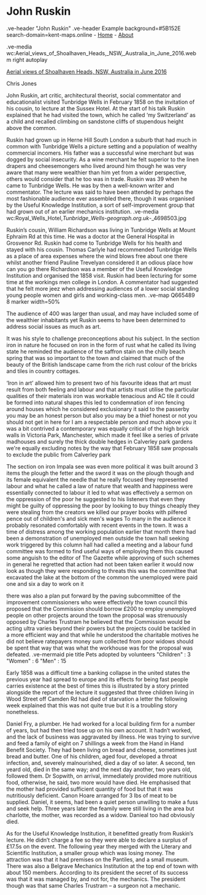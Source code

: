 # John Ruskin
.ve-header "John Ruskin"
.ve-header Example background=#5B152E search-domain=kent-maps.online
    - [Home](/home)
    - [About](/about)

.ve-media wc:Aerial_views_of_Shoalhaven_Heads,_NSW,_Australia_in_June_2016.webm right autoplay

[Aerial views of Shoalhaven Heads, NSW, Australia in June 2016](https://commons.wikimedia.org/wiki/File:Aerial_views_of_Shoalhaven_Heads,_NSW,_Australia_in_June_2016.webm)

Chris Jones

John Ruskin, art critic, architectural theorist, social commentator and educationalist visited Tunbridge Wells in February 1858 on the invitation of his cousin, to lecture at the Sussex Hotel. At the start of his talk Ruskin explained that he had visited the town, which he called ‘my Switzerland’ as a child and recalled climbing on sandstone cliffs of stupendous height above the common.


Ruskin had grown up in Herne Hill South London a suburb that had much in common with Tunbridge Wells a picture setting and a population of wealthy commercial incomers. His father was a successful wine merchant but was dogged by social insecurity. As a wine merchant he felt superior to the linen drapers and cheesemongers who lived around him though he was very aware that many were wealthier than him yet from a wider perspective, others would consider that he too was in trade.
Ruskin was 39 when he came to Tunbridge Wells. He was by then a well-known writer and commentator. The lecture was said to have been attended by perhaps the most fashionable audience ever assembled there, though it was organised by the Useful Knowledge Institution, a sort of self-improvement group that had grown out of an earlier mechanics institution.
.ve-media wc:Royal_Wells_Hotel,_Tunbridge_Wells_-_geograph.org.uk_-_4698503.jpg


Ruskin’s cousin, William Richardson was living in Tunbridge Wells at Mount Ephraim Rd at this time. He was a doctor at the General Hospital in Grosvenor Rd. Ruskin had come to Tunbridge Wells for his health and stayed with his cousin.  Thomas Carlyle had recommended Tunbridge Wells as a place of area expenses where the wind blows free about one there whilst another friend Pauline Trevelyan considered it an odious place how can you go there
Richardson was a member of the Useful Knowledge Institution and organised the 1858 visit. Ruskin had been lecturing for some time at the workings men college in London. A commentator had suggested that he felt more jeez when addressing audiences of a lower social standing young people women and girls and working-class men. 
.ve-map Q665489 8 marker width=50%

The audience of 400 was larger than usual, and may have included some of the wealthier inhabitants yet Ruskin seems to have been determined to address social issues as much as art.

It was his style to challenge preconceptions about his subject. In the section iron in nature he focused on iron in the form of rust what he called its living state he reminded the audience of the saffron stain on the chilly beach spring that was so important to the town and claimed that much of the beauty of the British landscape came from the rich rust colour of the bricks and tiles in country cottages. 

‘Iron in art’ allowed him to present two of his favourite ideas that art must result from both feeling and labour and that artists must utilise the particular qualities of their materials iron was workable tenacious and AC tile it could be formed into natural shapes this led to condemnation of iron fencing around houses which he considered exclusionary it said to the passerby you may be an honest person but also you may be a thief honest or not you should not get in here for I am a respectable person and much above you it was a bit contrived a contemporary was equally critical of the high brick walls in Victoria Park, Manchester, which made it feel like a series of private madhouses and surely the thick double hedges in Calverley park gardens we're equally excluding notes by the way that February 1858 saw proposals to exclude the public from Calverley park

The section on iron Impala see was even more political it was built around 3 items the plough the fetter and the sword it was on the plough though and its female equivalent the needle that he really focused they represented labour and what he called a law of nature that wealth and happiness were essentially connected to labour it led to what was effectively a sermon on the oppression of the poor he suggested to his listeners that even they might be guilty of oppressing the poor by looking to buy things cheaply they were stealing from the creators we killed our prayer books with pilfered pence out of children's and sick men's wages
To many in the audience it probably resonated comfortably with recent events in the town. It was a time of distress among the working population earlier that month there had been a demonstration of unemployed men outside the town hall seeking work triggered by this column hall had called a meeting and a labour fund committee was formed to find useful ways of employing them this caused some anguish to the editor of The Gazette while approving of such schemes in general he regretted that action had not been taken earlier it would now look as though they were responding to threats this was the committee that excavated the lake at the bottom of the common the unemployed were paid one and six a day to work on it

there was also a plan put forward by the paving subcommittee of the improvement commissioners who were effectively the town council this proposed that the Commission should borrow £200 to employ unemployed people on other projects around the town the proposal was strenuously opposed by Charles Trustram he believed that the Commission would be acting ultra varies beyond their powers but the projects could be tackled in a more efficient way and that while he understood the charitable motives he did not believe ratepayers money sum collected from poor widows should be spent that way that was what the workhouse was for the proposal was defeated.
.ve-mermaid
    pie title Pets adopted by volunteers
        "Children" : 3
        "Women" : 6
        "Men" : 15


Early 1858 was a difficult time a banking collapse in the united states the previous year had spread to europe and its effects for being fast people carries existence at the best of times this is illustrated by a story printed alongside the report of the lecture it suggested that three children living in Wood Street off Camden Rd had died of starvation a letter the following week explained that this was not quite true but it is a troubling story nonetheless. 

Daniel Fry, a plumber. He had worked for a local building firm for a number of years, but had then tried tose up on his own account. It hadn’t worked, and the lack of business was aggravated by illness. He was trying to survive and feed a family of eight on 7 shillings a week from the Hand in Hand Benefit Society. They had been living on bread and cheese, sometimes just bread and butter. One of his children, aged four, developed a throat infection, and, severely malnourished, died a day of so later. A second, ten yeard old, died in the same way; and the next day another, two years old, followed them. Dr Sopwith, on arrival, immediately provided more nutritious food, otherwise, he said, two more would have died. He emphasised that the mother had provided sufficient quantity of food but that it was nutritiously deficient. Canon Hoare arranged for 3 lbs of meat to be supplied. Daniel, it seems, had been a quiet person unwilling to make a fuss and seek help. Three years later the feamily were still living in the area but charlotte, the mother, was recorded as a widow. Danieal too had obviously died. 

As for the Useful Knowledge Institution, it benefitted greatly from Ruskin’s lecture. He didn’t charge a fee so they were able to declare a surplus of £17.5s on the event. The following year they merged with the Literary and Scientific Institution, a smaller group which was losing money. The attraction was that it had premises on the Pantiles, and a small museum. There was also a Belgrave Mechanics Institution at the top end of town with about 150 members. According to its president the secret of its success was that it was managed by, and not for, the mechanics. The president though was that same Charles Trustram – a surgeon not a mechanic. 




